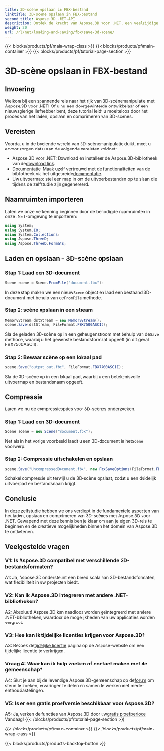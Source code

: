 ```yaml
---
title: 3D-scène opslaan in FBX-bestand
linktitle: 3D-scène opslaan in FBX-bestand
second_title: Aspose.3D .NET-API
description: Ontdek de kracht van Aspose.3D voor .NET. een veelzijdige bibliotheek voor naadloze manipulatie van 3D-scènes. Moeiteloos laden, opslaan en comprimeren.
weight: 20
url: /nl/net/loading-and-saving/fbx/save-3d-scene/
---
```


{{< blocks/products/pf/main-wrap-class >}}
{{< blocks/products/pf/main-container >}}
{{< blocks/products/pf/tutorial-page-section >}}

# 3D-scène opslaan in FBX-bestand

## Invoering

Welkom bij een spannende reis naar het rijk van 3D-scènemanipulatie met Aspose.3D voor .NET! Of u nu een doorgewinterde ontwikkelaar of een nieuwsgierige liefhebber bent, deze tutorial leidt u moeiteloos door het proces van het laden, opslaan en comprimeren van 3D-scènes.

## Vereisten

Voordat u in de boeiende wereld van 3D-scènemanipulatie duikt, moet u ervoor zorgen dat u aan de volgende vereisten voldoet:

-  Aspose.3D voor .NET: Download en installeer de Aspose.3D-bibliotheek van de[download link](https://releases.aspose.com/3d/net/).
-  Documentatie: Maak uzelf vertrouwd met de functionaliteiten van de bibliotheek via het uitgebreide[documentatie](https://reference.aspose.com/3d/net/).
- Uw uitvoermap: stel een map in om de uitvoerbestanden op te slaan die tijdens de zelfstudie zijn gegenereerd.

## Naamruimten importeren

Laten we onze verkenning beginnen door de benodigde naamruimten in onze .NET-omgeving te importeren:

```csharp
using System;
using System.IO;
using System.Collections;
using Aspose.ThreeD;
using Aspose.ThreeD.Formats;
```

## Laden en opslaan - 3D-scène opslaan

### Stap 1: Laad een 3D-document

```csharp
Scene scene = Scene.FromFile("document.fbx");
```

 In deze stap maken we een nieuw`Scene` object en laad een bestaand 3D-document met behulp van de`FromFile` methode.

### Stap 2: scène opslaan in een stream

```csharp
MemoryStream dstStream = new MemoryStream();
scene.Save(dstStream, FileFormat.FBX7500ASCII);
```

 Sla de geladen 3D-scène op in een geheugenstroom met behulp van de`Save` methode, waarbij u het gewenste bestandsformaat opgeeft (in dit geval FBX7500ASCII).


### Stap 3: Bewaar scène op een lokaal pad

```csharp
scene.Save("output_out.fbx", FileFormat.FBX7500ASCII);
```

Sla de 3D-scène op in een lokaal pad, waarbij u een betekenisvolle uitvoermap en bestandsnaam opgeeft.

## Compressie

Laten we nu de compressieopties voor 3D-scènes onderzoeken.

### Stap 1: Laad een 3D-document

```csharp
Scene scene = new Scene("document.fbx");
```

 Net als in het vorige voorbeeld laadt u een 3D-document in het`Scene` voorwerp.

### Stap 2: Compressie uitschakelen en opslaan

```csharp
scene.Save("UncompressedDocument.fbx", new FbxSaveOptions(FileFormat.FBX7500ASCII) { EnableCompression = false });
```

Schakel compressie uit terwijl u de 3D-scène opslaat, zodat u een duidelijk uitvoerpad en bestandsnaam krijgt.

## Conclusie

In deze zelfstudie hebben we ons verdiept in de fundamentele aspecten van het laden, opslaan en comprimeren van 3D-scènes met Aspose.3D voor .NET. Gewapend met deze kennis ben je klaar om aan je eigen 3D-reis te beginnen en de creatieve mogelijkheden binnen het domein van Aspose.3D te ontketenen.

## Veelgestelde vragen

### V1: Is Aspose.3D compatibel met verschillende 3D-bestandsformaten?

A1: Ja, Aspose.3D ondersteunt een breed scala aan 3D-bestandsformaten, wat flexibiliteit in uw projecten biedt.

### V2: Kan ik Aspose.3D integreren met andere .NET-bibliotheken?

A2: Absoluut! Aspose.3D kan naadloos worden geïntegreerd met andere .NET-bibliotheken, waardoor de mogelijkheden van uw applicaties worden vergroot.

### V3: Hoe kan ik tijdelijke licenties krijgen voor Aspose.3D?

 A3: Bezoek de[tijdelijke licentie](https://purchase.aspose.com/temporary-license/) pagina op de Aspose-website om een tijdelijke licentie te verkrijgen.

### Vraag 4: Waar kan ik hulp zoeken of contact maken met de gemeenschap?

 A4: Sluit je aan bij de levendige Aspose.3D-gemeenschap op de[forum](https://forum.aspose.com/c/3d/18) om steun te zoeken, ervaringen te delen en samen te werken met mede-enthousiastelingen.

### V5: Is er een gratis proefversie beschikbaar voor Aspose.3D?

 A5: Ja, verken de functies van Aspose.3D door uw[gratis proefperiode](https://releases.aspose.com/) Vandaag!
{{< /blocks/products/pf/tutorial-page-section >}}

{{< /blocks/products/pf/main-container >}}
{{< /blocks/products/pf/main-wrap-class >}}

{{< blocks/products/products-backtop-button >}}
